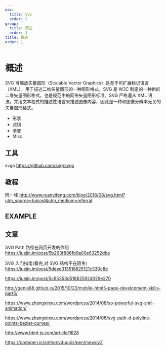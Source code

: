 ```yaml
---
nav:
  title: SVG
  order: 2
group:
  title: 概述
  order: 1
title: 概述
order: 1
---
```


# 概述

SVG 可缩放矢量图形（Scalable Vector Graphics）是基于可扩展标记语言（XML），用于描述二维矢量图形的一种图形格式。SVG 是 W3C 制定的一种新的二维矢量图形格式，也是规范中的网络矢量图形标准。SVG 严格遵从 XML 语法，并用文本格式的描述性语言来描述图像内容，因此是一种和图像分辨率无关的矢量图形格式。

- 形狀
- 滤镜
- 渐变
- Misc

## 工具

svgo https://github.com/svg/svgo

## 教程

阮一峰
http://www.ruanyifeng.com/blog/2018/08/svg.html?utm_source=tuicool&utm_medium=referral

## EXAMPLE

## 文章

SVG Path 路径在网页开发的作用
https://juejin.im/post/5b263f886fb9a00e63252dbe

SVG 入门指南(看完,对 SVG 结构不在陌生)
https://juejin.im/post/5deee313518825121c330c8e

https://juejin.im/post/5c65353d51882562d029e270

http://genie88.github.io/2015/10/23/mobile-html5-page-development-skills-part5/

https://www.zhangxinxu.com/wordpress/2014/08/so-powerful-svg-smil-animation/

https://www.zhangxinxu.com/wordpress/2014/06/svg-path-d-polyline-points-bezier-curves/

http://www.html-js.com/article/1628


https://codepen.io/anthonydugois/pen/mewdyZ